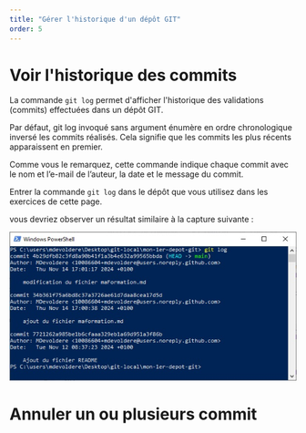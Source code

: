 ```yaml
---
title: "Gérer l'historique d'un dépôt GIT"
order: 5
---
```



# Voir l'historique des commits

La commande `git log` permet d'afficher l'historique des validations (commits) effectuées dans un dépôt GIT.

Par défaut, git log invoqué sans argument énumère en ordre chronologique inversé les commits réalisés. Cela signifie que les commits les plus récents apparaissent en premier.



Comme vous le remarquez, cette commande indique chaque commit avec le nom et l’e-mail de l’auteur, la date et le message du commit.

Entrer la commande `git log` dans le dépôt que vous utilisez dans les exercices de cette page.

vous devriez observer un résultat similaire à la capture suivante : 

![git log](./img/git-log.jpg)


# Annuler un ou plusieurs commit
